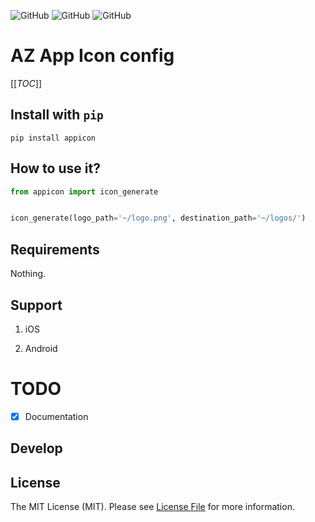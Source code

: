 <!--![GitHub All Releases](https://img.shields.io/github/downloads/ali-zahedi/appicon/total)-->
<!--![GitHub issues](https://img.shields.io/github/issues/ali-zahedi/appicon)-->
![GitHub](https://img.shields.io/github/license/ali-zahedi/appicon)
![GitHub](https://img.shields.io/pypi/pyversions/appicon.svg?maxAge=2592000)
![GitHub](https://img.shields.io/pypi/v/appicon.svg?maxAge=2592000)
# AZ App Icon config

[[_TOC_]]

## Install with `pip`

```shell script
pip install appicon
```

## How to use it?

```python
from appicon import icon_generate


icon_generate(logo_path='~/logo.png', destination_path='~/logos/')
```

## Requirements

Nothing.

## Support

1. iOS

1. Android

# TODO

- [X] Documentation

## Develop

## License

The MIT License (MIT). Please see [License File](LICENSE) for more information.


